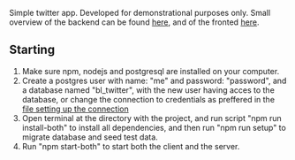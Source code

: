 Simple twitter app. Developed for demonstrational purposes  only.
Small overview of the backend can be found [here](./overview.md), and of the fronted [here](./client/overview.md).

## Starting

 1. Make sure npm, nodejs and postgresql are installed on your computer.
 2. Create a postgres user with name: "me" and password: "password", and a database named "bl_twitter", with the new user having acces to the database, or change the connection to credentials as preffered in the [file setting up the connection](./models/db.js)
 3. Open terminal at the directory with the project, and run script "npm run install-both" to install all dependencies, and then run "npm run setup" to migrate database and seed test data.
 4. Run "npm start-both" to start both the client and the server.